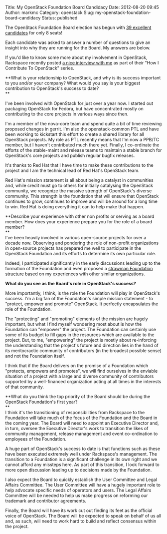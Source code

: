 Title: My OpenStack Foundation Board Candidacy
Date: 2012-08-20 09:45
Author: markmc
Category: openstack
Slug: my-openstack-foundation-board-candidacy
Status: published

The OpenStack Foundation Board election has begun with [39 excellent
candidates](http://www.openstack.org/election/2012-board-election/candidates/)
for only 8 seats!

Each candidate was asked to answer a number of questions to give an
insight into why they are running for the Board. My answers are below.

If you'd like to know some more about my involvement in OpenStack,
Rackspace recently posted [a nice interview with
me](www.rackspace.com/blog/how-i-contribute-to-openstack-red-hats-mark-mcloughlin/)
as part of their "How I Contribute To OpenStack" series.

**What is your relationship to OpenStack, and why is its success
important to you and/or your company? What would you say is your biggest
contribution to OpenStack's success to date?  
**

I've been involved with OpenStack for just over a year now. I started
out packaging OpenStack for Fedora, but have concentrated mostly on
contributing to the core projects in various ways since then.

I'm a member of the nova-core team and spend quite a bit of time
reviewing proposed changes in gerrit. I'm also the openstack-common PTL
and have been working to kickstart this effort to create a shared
library for all OpenStack projects. My role as PTL recently means that
I'm now a PPB/TC member, but I haven't contributed much there yet.
Finally, I co-ordinate the efforts of the stable-maint and release teams
to maintain a stable branch for OpenStack's core projects and publish
regular bugfix releases.

It's thanks to Red Hat that I have time to make these contributions to
the project and I am the technical lead of Red Hat's OpenStack team.

Red Hat's mission statement is all about being a catalyst in communities
and, while credit must go to others for initially catalysing the
OpenStack community, we recognize the massive strength of OpenStack's
diverse community. This strength is the foundation that will ensure that
OpenStack continues to grow, continues to improve and will be around for
a long time to win. Red Hat is doing everything it can to help make that
happen.

**Describe your experience with other non profits or serving as a board
member. How does your experience prepare you for the role of a board
member?  
**  
I've been heavily involved in various open-source projects for over a
decade now. Observing and pondering the role of non-profit organizations
in open-source projects has prepared me well to participate in the
OpenStack Foundation and its efforts to determine its own particular
role.

Indeed, I participated significantly in the early discussions leading up
to the formation of the Foundation and even proposed a [strawman
Foundation
structure](http://wiki.openstack.org/StrawmanFoundationStructure) based
on my experiences with other similar organizations.

**What do you see as the Board's role in OpenStack's success?**

More importantly, I think, is the role the Foundation will play in
OpenStack's success. I'm a big fan of the Foundation's simple mission
statement - to "protect, empower and promote" OpenStack. It perfectly
encapsulates the role of the Foundation.

The "protecting" and "promoting" elements of the mission are hugely
important, but what I find myself wondering most about is how the
Foundation can "empower" the project. The Foundation can certainly use
some of its budget to fill gaps in the resources which are available to
the project. But, to me, "empowering" the project is mostly about
re-inforcing the understanding that the project's future and direction
lies in the hand of its meritocractic community of contributors (in the
broadest possible sense) and not the Foundation itself.

I think that if the Board delivers on the promise of a Foundation which
"protects, empowers and promotes", we will find ourselves in the
enviable situation of a project with a large and diverse community of
contributors supported by a well-financed organization acting at all
times in the interests of that community.

**What do you think the top priority of the Board should be during the
OpenStack Foundation's first year?  
**  
I think it's the transitioning of responsibilities from Rackspace to the
Foundation will take much of the focus of the Foundation and the Board
in the coming year. The Board will need to appoint an Executive Director
and, in turn, oversee the Executive Director's work to transition the
likes of community management, release management and event
co-ordination to employees of the Foundation.

A huge part of OpenStack's success to date is that functions such as
these have been executed extremely well under Rackspace's management.
The transition to a Foundation is a significant challenge in its own
right and we cannot afford any missteps here. As part of this
transition, I look forward to more open discussion leading up to
decisions made by the Foundation.

I also expect the Board to quickly establish the User Committee and
Legal Affairs Committee. The User Committee will have a hugely important
role to help advocate specific needs of operators and users. The Legal
Affairs Committee will be needed to help us make progress on reforming
our trademark and contributor agreements.

Finally, the Board will have its work cut out finding its feet as the
official voice of OpenStack. The Board will be expected to speak on
behalf of us all and, as such, will need to work hard to build and
reflect consensus within the project.

